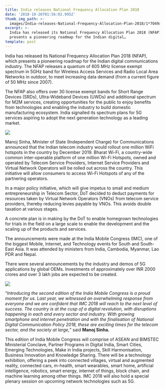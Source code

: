 ```yaml
---
title: India releases National Frequency Allocation Plan 2018
date: '2018-10-26T01:56:02.995Z'
thumb_img_path: >-
  images/India-releases-National-Frequency-Allocation-Plan-2018/1*7O49xHar-DU3Sp-HDbkMaw.jpeg
excerpt: >-
  India has released its National Frequency Allocation Plan 2018 (NFAP), which
  presents a pioneering roadmap for the Indian digital…
template: post
---
```

India has released its National Frequency Allocation Plan 2018 (NFAP), which presents a pioneering roadmap for the Indian digital communications industry. The NFAP releases a quantum of 605 MHz license exempt spectrum in 5GHz band for Wireless Access Services and Radio Local Area Networks in outdoor, to meet increasing data demand (from a current figure of 50 MHz since 2007).

The NFAP also offers over 30 license exempt bands for Short Range Devices (SRDs), Ultra-Wideband Devices (UWDs) and additional spectrum for M2M services, creating opportunities for the public to enjoy benefits from technologies and enabling the industry to build domestic manufacturing ecosystem. India signalled its spectrum plans for 5G services aspiring to adopt the next generation technology as a leading market.

![](/images/India-releases-National-Frequency-Allocation-Plan-2018/1*7O49xHar-DU3Sp-HDbkMaw.jpeg)

Manoj Sinha, Minister of State (Independent Charge) for Communications announced that the Indian telecom industry would rollout one million WiFi hotspots in the country by December 2019. Bharat Wi-Fi, a country-wide common inter-operable platform of one million Wi-Fi Hotspots, owned and operated by Telecom Service Providers, Internet Service Providers and Virtual Network Operators will be rolled out across the country. This initiative will allow consumers to access Wi-Fi Hotspots of any of the partnering operators.

In a major policy initiative, which will give impetus to small and medium entrepreneurship in Telecom Sector, DoT decided to deduct payments for resources taken by Virtual Network Operators (VNOs) from telecom service providers, thereby reducing levies payable by VNOs. This avoids double taxation at various stages.

A concrete plan is in making by the DoT to enable homegrown technologies for trials in the field on a large scale to enable the development and the scaling up of the products and services.

The announcements were made at the India Mobile Congress (IMC), one of the biggest Mobile, Internet, and Technology events for South and South-East Asia. It was attended by ministers from India, Cambodia, Myanmar, Lao PDR and Nepal.

There were several announcements by the industry and demos of 5G applications by global OEMs. Investments of approximately over INR 2000 crores and over 3 lakh jobs are expected to be created.

![](/images/India-releases-National-Frequency-Allocation-Plan-2018/1*zmekcVnhos5Hy5sT9lImyA.png)

“*Introducing the second edition of the India Mobile Congress is a proud moment for us. Last year, we witnessed an overwhelming response from everyone and we are confident that IMC 2018 will reach to the next level of success. The country is at the cusp of a digital revolution, with disruptions happening in each and every sector and industry. With growing smartphone and internet penetration and with the finalisation of National Digital Communication Policy 2018, these are exciting times for the telecom sector, and the society at large,*” said **Manoj Sinha.**

This edition of India Mobile Congress will comprise of ASEAN and BIMSTEC Ministerial Conclave, Partner Programs in Digital India, Smart Cities, Emerging Technologies, Make in India projects, Skill Harmonisation, Business Innovation and Knowledge Sharing. There will be a technology exhibition, offering a peek into connected villages, virtual and augmented reality, connected cars, m-health, smart wearables, smart home, artificial intelligence, robotics, smart energy, internet of things, block chain, and machine learning among other things. IMC 2018 will also hold a special plenary session on upcoming network technologies such as 5G.
